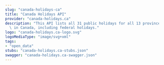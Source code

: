 ```yaml
---
slug: "canada-holidays-ca"
title: "Canada Holidays API"
provider: "canada-holidays.ca"
description: "This API lists all 31 public holidays for all 13 provinces and territories\
  \ in Canada, including federal holidays."
logo: "canada-holidays.ca-logo.svg"
logoMediaType: "image/svg+xml"
tags:
- "open_data"
stubs: "canada-holidays.ca-stubs.json"
swagger: "canada-holidays.ca-swagger.json"
---
```

